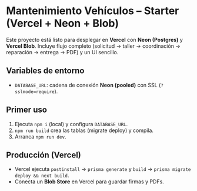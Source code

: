 # Mantenimiento Vehículos – Starter (Vercel + Neon + Blob)

Este proyecto está listo para desplegar en **Vercel** con **Neon (Postgres)** y **Vercel Blob**.
Incluye flujo completo (solicitud → taller → coordinación → reparación → entrega → PDF) y un UI sencillo.

## Variables de entorno
- `DATABASE_URL`: cadena de conexión **Neon (pooled)** con SSL (`?sslmode=require`).

## Primer uso
1. Ejecuta `npm i` (local) y configura `DATABASE_URL`.
2. `npm run build` crea las tablas (migrate deploy) y compila.
3. Arranca `npm run dev`.

## Producción (Vercel)
- Vercel ejecuta `postinstall` → `prisma generate` y `build` → `prisma migrate deploy && next build`.
- Conecta un **Blob Store** en Vercel para guardar firmas y PDFs.
